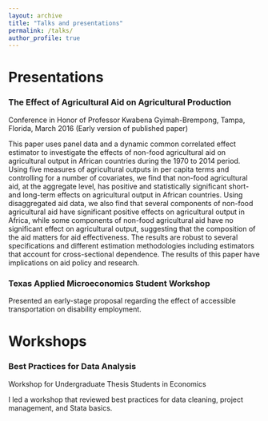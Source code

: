 ```yaml
---
layout: archive
title: "Talks and presentations"
permalink: /talks/
author_profile: true
---
```

# Presentations
### The Effect of Agricultural Aid on Agricultural Production
Conference in Honor of Professor Kwabena Gyimah-Brempong, Tampa, Florida, March 2016
(Early version of published paper)

This paper uses panel data and a dynamic common correlated effect estimator to investigate the effects of non-food agricultural aid on agricultural output in African countries during the 1970 to 2014 period. Using five measures of agricultural outputs in per capita terms and controlling for a number of covariates, we find that non-food agricultural aid, at the aggregate level, has positive and statistically significant short- and long-term effects on agricultural output in African countries. Using disaggregated aid data, we also find that several components of non-food agricultural aid have significant positive effects on agricultural output in Africa, while some components of non-food agricultural aid have no significant effect on agricultural output, suggesting that the composition of the aid matters for aid effectiveness. The results are robust to several specifications and different estimation methodologies including estimators that account for cross-sectional dependence. The results of this paper have implications on aid policy and research.

### Texas Applied Microeconomics Student Workshop
Presented an early-stage proposal regarding the effect of accessible transportation on disability employment. 

# Workshops
### Best Practices for Data Analysis
Workshop for Undergraduate Thesis Students in Economics 

I led a workshop that reviewed best practices for data cleaning, project management, and Stata basics. 

